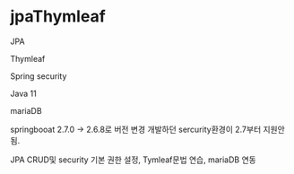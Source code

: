 # jpaThymleaf

JPA

Thymleaf

Spring security

Java 11

mariaDB

springbooat 2.7.0 -> 2.6.8로 버전 변경
개발하던 sercurity환경이  2.7부터 지원안됨.

JPA CRUD및 security 기본 권한 설정, Tymleaf문법 연습, mariaDB 연동

